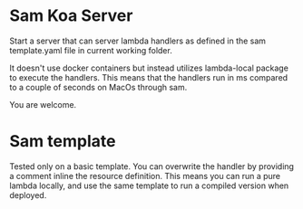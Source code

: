 Sam Koa Server
==============

Start a server that can server lambda handlers as defined in the sam template.yaml file in current working folder.

It doesn't use docker containers but instead utilizes lambda-local package to execute the handlers. This
means that the handlers run in ms compared to a couple of seconds on MacOs through sam.

You are welcome.


Sam template
============

Tested only on a basic template. You can overwrite the handler by providing a comment inline the
resource definition. This means you can run a pure lambda locally, and use the same template to run a
compiled version when deployed.